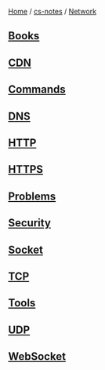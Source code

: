 [Home](https://mengxianbin.github.io) /
[cs-notes](https://mengxianbin.github.io/cs-notes/site) /
[Network](https://mengxianbin.github.io/cs-notes/site/Network)

## [Books](https://mengxianbin.github.io/cs-notes/site/Network/Books/)

## [CDN](https://mengxianbin.github.io/cs-notes/site/Network/CDN/)

## [Commands](https://mengxianbin.github.io/cs-notes/site/Network/Commands/)

## [DNS](https://mengxianbin.github.io/cs-notes/site/Network/DNS/)

## [HTTP](https://mengxianbin.github.io/cs-notes/site/Network/HTTP/)

## [HTTPS](https://mengxianbin.github.io/cs-notes/site/Network/HTTPS/)

## [Problems](https://mengxianbin.github.io/cs-notes/site/Network/Problems/)

## [Security](https://mengxianbin.github.io/cs-notes/site/Network/Security/)

## [Socket](https://mengxianbin.github.io/cs-notes/site/Network/Socket/)

## [TCP](https://mengxianbin.github.io/cs-notes/site/Network/TCP/)

## [Tools](https://mengxianbin.github.io/cs-notes/site/Network/Tools/)

## [UDP](https://mengxianbin.github.io/cs-notes/site/Network/UDP/)

## [WebSocket](https://mengxianbin.github.io/cs-notes/site/Network/WebSocket/)
